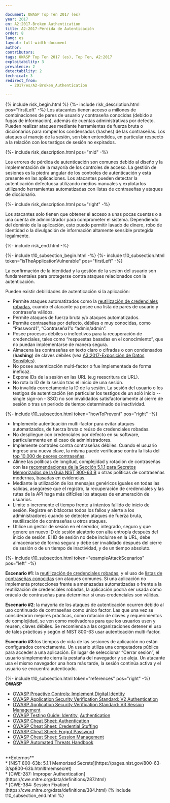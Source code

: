 ```yaml
---

document: OWASP Top Ten 2017 (es)
year: 2017
en: A2:2017-Broken Authentication
title: A2:2017-Pérdida de Autenticación
order: 8
lang: es
layout: full-width-document
author:
contributors:
tags: OWASP Top Ten 2017 (es), Top Ten, A2:2017
exploitability: 3
prevalence: 2
detectability: 2
technical: 3
redirect_from:
  - 2017/es/A2-Broken_Authentication

---
```


{% include risk_begin.html %}
{%- include risk_description.html pos="firstLeft" -%}
Los atacantes tienen acceso a millones de combinaciones de pares de usuario
y contraseña conocidas (debido a fugas de información), además de
cuentas administrativas por defecto. Pueden realizar ataques mediante
herramientas de fuerza bruta o diccionarios para romper los
condensados (hashes) de las contraseñas.
Los ataques al manejo de la sesión, son bien entendidos, en particular
respecto a la relación con los testigos de sesión no expirados.

{%- include risk_description.html pos="mid" -%}

Los errores de pérdida de autenticación son comunes debido al diseño y
la implementación de la mayoría de los controles de acceso. La gestión
de sesiones es la piedra angular de los controles de autenticación y
está presente en las aplicaciones. Los atacantes pueden detectar la
autenticación defectuosa utilizando medios manuales y explotarlos
utilizando herramientas automatizadas con listas de contraseñas
y ataques de diccionario.

{%- include risk_description.html pos="right" -%}

Los atacantes solo tienen que obtener el acceso a unas pocas cuentas
o a una cuenta de administrador para comprometer el sistema.
Dependiendo del dominio de la aplicación, esto puedo permitir lavado
de dinero, robo de identidad o la divulgación de información
altamente sensible protegida legalmente.

{%- include risk_end.html -%}

{%- include t10_subsection_begin.html -%}
{%- include t10_subsection.html token="isTheApplicationVulnerable" pos="firstLeft" -%}

La confirmación de la identidad y la gestión de la sesión del usuario
son fundamentales para protegerse contra ataques relacionados con la
autenticación.

Pueden existir debilidades de autenticación si la aplicación:<br>
* Permite ataques automatizados como la
[reutilización de credenciales robadas](/www-community/attacks/Credential_stuffing),
cuando el atacante ya posee una lista de pares de usuario y contraseña
válidos.<br>
* Permite ataques de fuerza bruta y/o ataques automatizados.<br>
* Permite contraseñas por defecto, débiles o muy conocidas, como “Password1”,
 “Contraseña1”o “admin/admin”.<br>
* Posee procesos débiles o inefectivos para la recuperación de credenciales,
  tales como “respuestas basadas en el conocimiento”, que no puedan
  implementarse de manera segura.<br>
* Almacena las contraseñas en texto claro o cifradas o con
  condensados (**hashing**) de claves débiles (vea
  [A3:2017-Exposición de Datos Sensibles](A3_2017-Exposición_de_datos_sensibles)).<br>
* No posee autenticación multi-factor o fue implementada de forma
  ineficaz.<br>
* Expone IDs de la sesión en las URL (e.g reescritura de URL).<br>
* No rota la ID de la sesión tras el inicio de una sesión.<br>
* No invalida correctamente la ID de la sesión.  La sesión del usuario o
  los testigos de autenticación (en particular los testigos de un soló
  inicio --single sign-on - SSO) no son invalidados satisfactoriamente
  al cierre de sesión o tras un periodo de tiempo determinado de
  inactividad.<br>


{%- include t10_subsection.html token="howToPrevent" pos="right" -%}

* Implemente autenticación multi-factor para evitar ataques automatizados,
  de fuerza bruta o reúso de credenciales robadas.<br>
* No despliegue con credenciales por defecto en su software, particularmente
  en el caso de administradores.<br>
* Implemente controles contra contraseñas débiles. Cuando el usuario
  ingrese una nueva clave, la misma puede verificarse contra la lista del
  [top 10.000 de peores contraseñas](https://github.com/danielmiessler/SecLists/tree/master/Passwords).<br>
* Alinee las políticas de longitud, complejidad y rotación de contraseñas
  con las
  [recomendaciones de la Sección 5.1.1 para Secretos Memorizados de la Guía NIST 800-63 B](https://pages.nist.gov/800-63-3/sp800-63b.html#memsecret)
  u otras políticas de contraseñas modernas, basadas en evidencias.<br>
* Mediante la utilización de los mensajes genéricos iguales en todas las
  salidas, asegúrese que el registro, la recuperación de credenciales y las
  rutas de la API haga más difíciles los ataques de enumeración de
  usuarios.<br>
* Limite o incremente el tiempo frente a intentos fallido de inicio de
  sesión. Registre en bitácoras todos los fallos y alerte a los
  administradores cuando se detecten ataques de fuerza bruta, reutilización
  de contraseñas u otros ataques.<br>
* Utilice un gestor de sesión en el servidor, integrado, seguro y que
  genere un nuevo ID de sesión aleatorio con alta entropía después del
  inicio de sesión. El ID de sesión no debe incluirse en la URL, debe
  almacenarse de forma segura y debe ser invalidado después del cierre
  de sesión o de un tiempo de inactividad, y de un tiempo absoluto.

{%- include t10_subsection.html token="exampleAttackScenarios" pos="left" -%}

**Escenario #1**: la [reutilización de credenciales robadas](/www-community/attacks/Credential_stuffing),
  y el uso de [listas de contraseñas conocidas](https://github.com/danielmiessler/SecLists)
  son ataques comunes.
  Si una aplicación no implementa protecciones frente a
  amenazadas automatizadas o frente a la reutilización de credenciales
  robadas, la aplicación podría ser usada como oráculo de
  contraseñas para determinar si unas credenciales son válidas.<br>

**Escenario #2**: la mayoría de los ataques de autenticación ocurren debido
  al uso continuado de contraseñas como único factor. Las que una vez se
  consideraron mejores prácticas, como rotación de claves y requerimientos
  de complejidad, se ven como motivadoras para que los usuarios usen y
  reusen, claves débiles.   Se recomienda a las organizaciones detener
  el uso de tales prácticas y según el NIST 800-63 usar
  autenticación multi-factor.<br>

**Escenario #3**:los tiempos de vida de las sesiones de aplicación no están
  configurados correctamente. Un usuario utiliza una computadora pública
  para acceder a una aplicación. En lugar de seleccionar “Cerrar sesión”,
  el usuario simplemente cierra la pestaña del navegador y se aleja.
  Un atacante usa el mismo navegador una hora más tarde, la sesión continúa
  activa y el usuario se encuentra autenticado.

{%- include t10_subsection.html token="references" pos="right" -%}
**OWASP**<br>
* [OWASP Proactive Controls: Implement Digital Identity](/www-project-proactive-controls/v3/en/c6-digital-identity)<br>
* [OWASP Application Security Verification Standard: V2 Authentication](/www-project-application-security-verification-standard)<br>
* [OWASP Application Security Verification Standard: V3 Session Management](/www-project-application-security-verification-standard)<br>
* [OWASP Testing Guide: Identity,](/www-project-web-security-testing-guide/latest/4-Web_Application_Security_Testing/03-Identity_Management_Testing/README) [Authentication](/www-project-web-security-testing-guide/latest/4-Web_Application_Security_Testing/04-Authentication_Testing/README)<br>
* [OWASP Cheat Sheet: Authentication](https://cheatsheetseries.owasp.org/cheatsheets/Authentication_Cheat_Sheet.html)<br>
* [OWASP Cheat Sheet: Credential Stuffing](https://cheatsheetseries.owasp.org/cheatsheets/Credential_Stuffing_Prevention_Cheat_Sheet.html)<br>
* [OWASP Cheat Sheet: Forgot Password](https://cheatsheetseries.owasp.org/cheatsheets/Forgot_Password_Cheat_Sheet.html)<br>
* [OWASP Cheat Sheet: Session Management](https://cheatsheetseries.owasp.org/cheatsheets/Session_Management_Cheat_Sheet.html)<br>
* [OWASP Automated Threats Handbook](/www-project-automated-threats-to-web-applications/)<br>
<br>
**Externos**<br>
* [NIST 800-63b: 5.1.1 Memorized Secrets](https://pages.nist.gov/800-63-3/sp800-63b.html#memsecret)<br>
* [CWE-287: Improper Authentication](https://cwe.mitre.org/data/definitions/287.html)<br>
* [CWE-384: Session Fixation](https://cwe.mitre.org/data/definitions/384.html)
{% include t10_subsection_end.html %}
